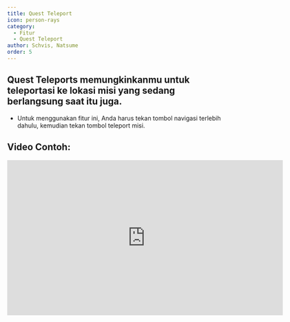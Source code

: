 ```yaml
---
title: Quest Teleport
icon: person-rays
category:
  - Fitur
  - Quest Teleport
author: Schvis, Natsume
order: 5
---
```


## Quest Teleports memungkinkanmu untuk teleportasi ke lokasi misi yang sedang berlangsung saat itu juga.
- Untuk menggunakan fitur ini, Anda harus tekan tombol navigasi terlebih dahulu, kemudian tekan tombol teleport misi.

## Video Contoh:

<iframe width="640" height="360" src="https://www.youtube.com/embed/HNdQu39G2Tc?list=PL5eI1Tb64p56g27qfYk7VuFTz4FK6YrKa" title="Korepi - QuestTP" frameborder="0" allow="accelerometer; autoplay; clipboard-write; encrypted-media; gyroscope; picture-in-picture; web-share" allowfullscreen></iframe>
